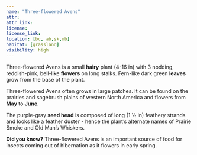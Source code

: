 ```yaml
---
name: "Three-flowered Avens"
attr: 
attr_link: 
license: 
license_link: 
location: [bc, ab,sk,mb]
habitat: [grassland]
visibility: high 
---
```

Three-flowered Avens is a small **hairy** plant (4-16 in) with 3 nodding, reddish-pink, bell-like **flowers** on long stalks. Fern-like dark green **leaves** grow from the base of the plant. 

Three-flowered Avens often grows in large patches. It can be found on the prairies and sagebrush plains of western North America and flowers from **May** to **June**. 

The purple-gray **seed head** is composed of long (1 ½ in) feathery strands and looks like a feather duster - hence the plant’s alternate names of Prairie Smoke and Old Man’s Whiskers.

**Did you know?** Three-flowered Avens is an important source of food for insects coming out of hibernation as it flowers in early spring. 

